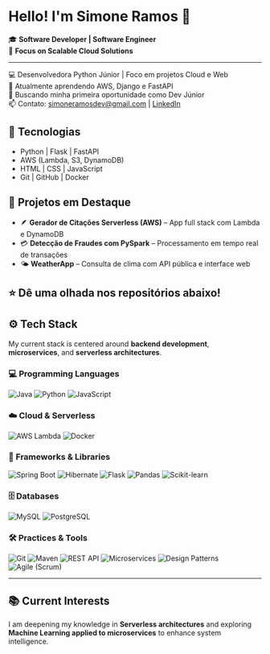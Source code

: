 # Hello! I'm Simone Ramos 👋  
🎓 **Software Developer | Software Engineer**  
🚀 **Focus on Scalable Cloud Solutions**

---

💻 Desenvolvedora Python Júnior | Foco em projetos Cloud e Web  
🌱 Atualmente aprendendo AWS, Django e FastAPI  
🚀 Buscando minha primeira oportunidade como Dev Júnior  
📫 Contato: [simoneramosdev@gmail.com](mailto:seuemail@gmail.com) | [LinkedIn](https://linkedin.com/in/simoneramosdev)

## 🧠 Tecnologias
- Python | Flask | FastAPI  
- AWS (Lambda, S3, DynamoDB)  
- HTML | CSS | JavaScript  
- Git | GitHub | Docker

## 📂 Projetos em Destaque
- 🪶 **Gerador de Citações Serverless (AWS)** – App full stack com Lambda e DynamoDB  
- 💳 **Detecção de Fraudes com PySpark** – Processamento em tempo real de transações  
- 🌤️ **WeatherApp** – Consulta de clima com API pública e interface web

⭐ Dê uma olhada nos repositórios abaixo!
---

## ⚙️ Tech Stack  
My current stack is centered around **backend development**, **microservices**, and **serverless architectures**.

### 💻 Programming Languages  
![Java](https://img.shields.io/badge/Java-ED8B00?style=for-the-badge&logo=openjdk&logoColor=white)
![Python](https://img.shields.io/badge/Python-3776AB?style=for-the-badge&logo=python&logoColor=white)
![JavaScript](https://img.shields.io/badge/JavaScript-F7DF1E?style=for-the-badge&logo=javascript&logoColor=black)

### ☁️ Cloud & Serverless  
![AWS Lambda](https://img.shields.io/badge/AWS%20Lambda-FF9900?style=for-the-badge&logo=awslambda&logoColor=white)
![Docker](https://img.shields.io/badge/Docker-2496ED?style=for-the-badge&logo=docker&logoColor=white)

### 🧠 Frameworks & Libraries  
![Spring Boot](https://img.shields.io/badge/Spring%20Boot-6DB33F?style=for-the-badge&logo=springboot&logoColor=white)
![Hibernate](https://img.shields.io/badge/Hibernate-59666C?style=for-the-badge&logo=hibernate&logoColor=white)
![Flask](https://img.shields.io/badge/Flask-000000?style=for-the-badge&logo=flask&logoColor=white)
![Pandas](https://img.shields.io/badge/Pandas-150458?style=for-the-badge&logo=pandas&logoColor=white)
![Scikit-learn](https://img.shields.io/badge/Scikit--learn-F7931E?style=for-the-badge&logo=scikitlearn&logoColor=white)

### 🗄️ Databases  
![MySQL](https://img.shields.io/badge/MySQL-4479A1?style=for-the-badge&logo=mysql&logoColor=white)
![PostgreSQL](https://img.shields.io/badge/PostgreSQL-4169E1?style=for-the-badge&logo=postgresql&logoColor=white)

### 🛠️ Practices & Tools  
![Git](https://img.shields.io/badge/Git-F05032?style=for-the-badge&logo=git&logoColor=white)
![Maven](https://img.shields.io/badge/Maven-C71A36?style=for-the-badge&logo=apachemaven&logoColor=white)
![REST API](https://img.shields.io/badge/REST-02569B?style=for-the-badge&logo=rest&logoColor=white)
![Microservices](https://img.shields.io/badge/Microservices-FF6F00?style=for-the-badge&logo=microgenetics&logoColor=white)
![Design Patterns](https://img.shields.io/badge/Design%20Patterns-4CAF50?style=for-the-badge&logo=pattern&logoColor=white)
![Agile (Scrum)](https://img.shields.io/badge/Agile%20(Scrum)-2496ED?style=for-the-badge&logo=scrumalliance&logoColor=white)

---

## 📚 Current Interests  
I am deepening my knowledge in **Serverless architectures** and exploring **Machine Learning applied to microservices** to enhance system intelligence.
